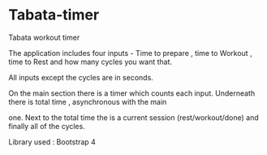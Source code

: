 # Tabata-timer
Tabata workout timer

The application includes four inputs - Time to prepare , time to Workout , time to Rest and how many cycles you want that.

All inputs except the cycles are in seconds. 

On the main section there is a timer which counts each input. Underneath there is total time , asynchronous with the main

one. Next to the total time the is a current session (rest/workout/done) and finally all of the cycles.

Library used : Bootstrap 4 
